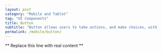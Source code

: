 ```yaml
---
layout: post
category: "Mobile and Tablet"
tag: "UI Components"
title: Button
subtitle: "Button allows users to take actions, and make choices, with a single tap."
permalink: /mobile/button/
---
```


** Replace this line with real content **

      
